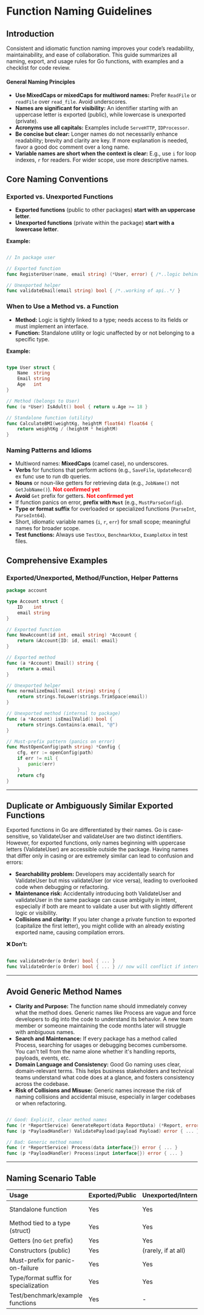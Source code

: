 # **Function Naming Guidelines**


## Introduction

Consistent and idiomatic function naming improves your code’s readability, maintainability, and ease of collaboration. This guide summarizes all naming, export, and usage rules for Go functions, with examples and a checklist for code review.

#### General Naming Principles

- **Use MixedCaps or mixedCaps for multiword names:** Prefer `ReadFile` or `readFile` over `read_file`. Avoid underscores.
- **Names are significant for visibility:** An identifier starting with an uppercase letter is exported (public), while lowercase is unexported (private).
- **Acronyms use all capitals:** Examples include `ServeHTTP`, `IDProcessor`.
- **Be concise but clear:** Longer names do not necessarily enhance readability; brevity and clarity are key. If more explanation is needed, favor a good doc comment over a long name.
- **Variable names are short when the context is clear:** E.g., use `i` for loop indexes, `r` for readers. For wider scope, use more descriptive names. 

## Core Naming Conventions

### Exported vs. Unexported Functions

- **Exported functions** (public to other packages) **start with an uppercase letter**.
- **Unexported functions** (private within the package) **start with a lowercase letter**.

**Example:**

```go

// In package user

// Exported function
func RegisterUser(name, email string) (*User, error) { /*..logic behind the api..*/ }

// Unexported helper
func validateEmail(email string) bool { /*..working of api..*/ }

```


### When to Use a Method vs. a Function

- **Method:** Logic is tightly linked to a type; needs access to its fields or must implement an interface.
- **Function:** Standalone utility or logic unaffected by or not belonging to a specific type.

**Example:**

```go

type User struct {
    Name  string
    Email string
    Age   int
}

// Method (belongs to User)
func (u *User) IsAdult() bool { return u.Age >= 18 }

// Standalone function (utility)
func CalculateBMI(weightKg, heightM float64) float64 {
    return weightKg / (heightM * heightM)
}

```


### Naming Patterns and Idioms

- Multiword names: **MixedCaps** (camel case), no underscores.
- **Verbs** for functions that perform actions (e.g., `SaveFile`, `UpdateRecord`) ex func use to run db queries.
- **Nouns** or noun-like getters for retrieving data (e.g., `JobName()` not `GetJobName()`). <font color="red">**Not confirmed yet**</font>
- **Avoid** `Get` prefix for getters.  <font color="red">**Not confirmed yet**</font>
- If function panics on error, **prefix with `Must`** (e.g., `MustParseConfig`).
- **Type or format suffix** for overloaded or specialized functions (`ParseInt`, `ParseInt64`).
- Short, idiomatic variable names (`i`, `r`, `err`) for small scope; meaningful names for broader scope.
- **Test functions:** Always use `TestXxx`, `BenchmarkXxx`, `ExampleXxx` in test files.

## Comprehensive Examples

### Exported/Unexported, Method/Function, Helper Patterns

```go
package account

type Account struct {
    ID    int
    email string
}

// Exported function
func NewAccount(id int, email string) *Account {
    return &Account{ID: id, email: email}
}

// Exported method
func (a *Account) Email() string {
    return a.email
}

// Unexported helper
func normalizeEmail(email string) string {
    return strings.ToLower(strings.TrimSpace(email))
}

// Unexported method (internal to package)
func (a *Account) isEmailValid() bool {
    return strings.Contains(a.email, "@")
}

// Must-prefix pattern (panics on error)
func MustOpenConfig(path string) *Config {
    cfg, err := openConfig(path)
    if err != nil {
        panic(err)
    }
    return cfg
}
```
---

## Duplicate or Ambiguously Similar Exported Functions

Exported functions in Go are differentiated by their names. Go is case-sensitive, so ValidateUser and validateUser are two distinct identifiers. However, for exported functions, only names beginning with uppercase letters (ValidateUser) are accessible outside the package. Having names that differ only in casing or are extremely similar can lead to confusion and errors:

- **Searchability problem:** Developers may accidentally search for ValidateUser but miss validateUser (or vice versa), leading to overlooked code when debugging or refactoring.
- **Maintenance risk:** Accidentally introducing both ValidateUser and validateUser in the same package can cause ambiguity in intent, especially if both are meant to validate a user but with slightly different logic or visibility.
- **Collisions and clarity:** If you later change a private function to exported (capitalize the first letter), you might collide with an already existing exported name, causing compilation errors.

**❌ Don’t:**
```go

func validateOrder(o Order) bool { ... }
func ValidateOrder(o Order) bool { ... } // now will conflict if internal gets exported later

```
---

## Avoid Generic Method Names

- **Clarity and Purpose:** The function name should immediately convey what the method does. Generic names like Process are vague and force developers to dig into the code to understand its behavior. A new team member or someone maintaining the code months later will struggle with ambiguous names.
- **Search and Maintenance:** If every package has a method called Process, searching for usages or debugging becomes cumbersome. You can't tell from the name alone whether it's handling reports, payloads, events, etc.
- **Domain Language and Consistency:** Good Go naming uses clear, domain-relevant terms. This helps business stakeholders and technical teams understand what code does at a glance, and fosters consistency across the codebase.
- **Risk of Collisions and Misuse:** Generic names increase the risk of naming collisions and accidental misuse, especially in larger codebases or when refactoring.

```go

// Good: Explicit, clear method names
func (r *ReportService) GenerateReport(data ReportData) (*Report, error) { ... }
func (p *PayloadHandler) ValidatePayload(payload Payload) error { ... }

// Bad: Generic method names
func (r *ReportService) Process(data interface{}) error { ... }
func (p *PayloadHandler) Process(input interface{}) error { ... }

```

---


## Naming Scenario Table

| Usage | Exported/Public | Unexported/Internal | Example |
| :-- | :-- | :-- | :-- |
| Standalone function | Yes | Yes | RegisterUser, validateEmail |
| Method tied to a type (struct) | Yes | Yes | Email, isEmailValid |
| Getters (no `Get` prefix) | Yes | Yes | Email(), name() |
| Constructors (public) | Yes | (rarely, if at all) | NewAccount |
| Must-prefix for panic-on-failure | Yes | Yes | MustOpenConfig |
| Type/format suffix for specialization | Yes | Yes | ParseInt, ParseInt64 |
| Test/benchmark/example functions | Yes | - | TestRegisterUser, BenchmarkEmail |

